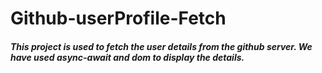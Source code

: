 # Github-userProfile-Fetch
<h5>This project is used to fetch the user details from the github server. We have used async-await and dom to display the details.</h5>

